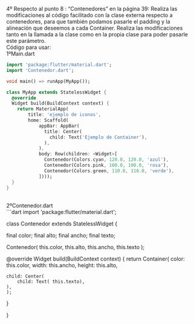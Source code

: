4º Respecto al punto 8 : “Contenedores” en la página 39: Realiza las modificaciones al código facilitado con la clase externa respecto a contenedores, para que también podamos pasarle el padding y la alineación que deseemos a cada Container. Realiza las modificaciones tanto en la llamada a la clase como en la propia clase para poder pasarle este parámetro. <br>
Código para usar:<br>
1ºMain.dart<br>
```dart
import 'package:flutter/material.dart';
import 'Contenedor.dart';

void main() => runApp(MyApp());

class MyApp extends StatelessWidget {
  @override
  Widget build(BuildContext context) {
    return MaterialApp(
        title: 'ejemplo de iconos',
        home: Scaffold(
            appBar: AppBar(
              title: Center(
                child: Text('Ejemplo de Container'),
              ),
            ),
            body: Row(children: <Widget>[
              Contenedor(Colors.cyan, 120.0, 120.0, 'azul'),
              Contenedor(Colors.pink, 100.0, 100.0, 'rosa'),
              Contenedor(Colors.green, 110.0, 110.0, 'verde'),
            ])));
  }
}
```
<br>
2ºContenedor.dart<br>
```dart
import 'package:flutter/material.dart';
 
class Contenedor extends StatelessWidget {
 
  final color;
  final alto;
  final ancho;
  final texto;
 
  Contenedor( this.color, this.alto, this.ancho, this.texto );
 
  @override
  Widget build(BuildContext context) {
	return Container(
  	color: this.color,
	  width: this.ancho,
  	height: this.alto,
	
  	child: Center(
    	child: Text( this.texto),
  	),
	);
  }
 
}
```
